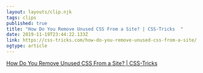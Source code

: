 ```yaml
---
layout: layouts/clip.njk 
tags: clips 
published: true 
title: "How Do You Remove Unused CSS From a Site? | CSS-Tricks  " 
date: 2019-11-19T23:44:22.133Z 
link: https://css-tricks.com/how-do-you-remove-unused-css-from-a-site/ 
ogtype: article 
---
```

[    How Do You Remove Unused CSS From a Site? | CSS-Tricks  ](https://css-tricks.com/how-do-you-remove-unused-css-from-a-site/) 

